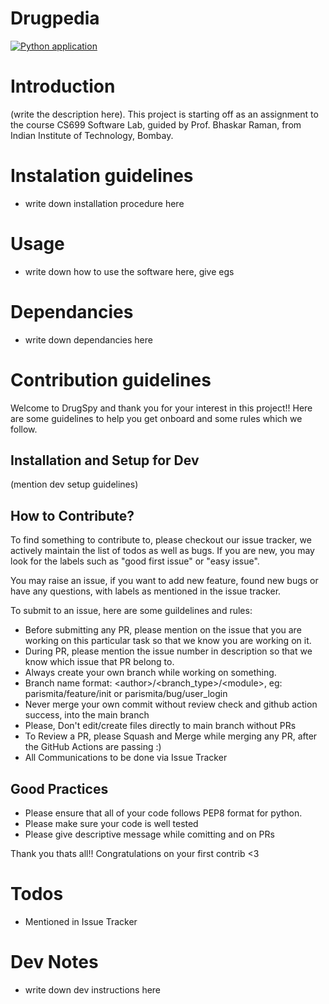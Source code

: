 # Drugpedia
[![Python application](https://github.com/parismita/Drugpedia/actions/workflows/python-app.yml/badge.svg)](https://github.com/parismita/Drugpedia/actions/workflows/python-app.yml)



# Introduction
(write the description here). This project is starting off as an assignment to the course CS699 Software Lab, guided by Prof. Bhaskar Raman, from Indian Institute of Technology, Bombay.

# Instalation guidelines
- write down installation procedure here

# Usage
- write down how to use the software here, give egs

# Dependancies
- write down dependancies here

# Contribution guidelines
Welcome to DrugSpy and thank you for your interest in this project!!
Here are some guidelines to help you get onboard and some rules which we follow.

## Installation and Setup for Dev
(mention dev setup guidelines)

## How to Contribute?
To find something to contribute to, please checkout our issue tracker, we actively maintain the list of todos as well as bugs. If you are new, you may look for the labels such as "good first issue" or "easy issue".

You may raise an issue, if you want to add new feature, found new bugs or have any questions, with labels as mentioned in the issue tracker.

To submit to an issue, here are some guildelines and rules:
- Before submitting any PR, please mention on the issue that you are working on this particular task so that we know you are working on it.
- During PR, please mention the issue number in description so that we know which issue that PR belong to.
- Always create your own branch while working on something.
- Branch name format: \<author\>/<branch_type>/\<module\>, eg: parismita/feature/init or parismita/bug/user_login
- Never merge your own commit without review check and github action success, into the main branch
- Please, Don't edit/create files directly to main branch without PRs  
- To Review a PR, please Squash and Merge while merging any PR, after the GitHub Actions are passing :)
- All Communications to be done via Issue Tracker

## Good Practices 
- Please ensure that all of your code follows PEP8 format for python.
- Please make sure your code is well tested
- Please give descriptive message while comitting and on PRs

Thank you thats all!! Congratulations on your first contrib <3

# Todos
- Mentioned in Issue Tracker

# Dev Notes
- write down dev instructions here

